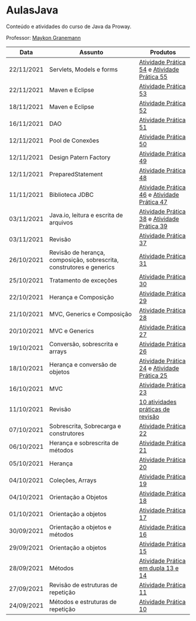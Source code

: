 # AulasJava
Conteúdo e atividades do curso de Java da Proway.

Professor: [Maykon Granemann](https://github.com/maykondgranemann)

| Data | Assunto | Produtos |
| --- | --- | --- |
| 22/11/2021 | Servlets, Models e forms | [Atividade Prática 54](https://github.com/rebeccamoraes/AulasJava/tree/main/src/atividades/modulo8/atp54) e [Atividade Prática 55](https://github.com/rebeccamoraes/AulasJava/tree/main/src/atividades/modulo8/atp55) |
| 22/11/2021 | Maven e Eclipse | [Atividade Prática 53](https://github.com/rebeccamoraes/AulasJava/tree/main/src/atividades/modulo8/atp53) |
| 18/11/2021 | Maven e Eclipse | [Atividade Prática 52](https://github.com/rebeccamoraes/AulasJava/tree/main/src/atividades/modulo8/atp52) |
| 16/11/2021 | DAO | [Atividade Prática 51](https://github.com/rebeccamoraes/AulasJava/tree/main/src/atividades/modulo8/atp51) |
| 12/11/2021 | Pool de Conexões | [Atividade Prática 50](https://github.com/rebeccamoraes/AulasJava/tree/main/src/atividades/modulo8/atp50) |
| 12/11/2021 | Design Patern Factory | [Atividade Prática 49](https://github.com/rebeccamoraes/AulasJava/tree/main/src/atividades/modulo8/atp49) |
| 12/11/2021 | PreparedStatement | [Atividade Prática 48](https://github.com/rebeccamoraes/AulasJava/tree/main/src/atividades/modulo8/atp48) |
| 11/11/2021 | Biblioteca JDBC | [Atividade Prática 46](https://github.com/rebeccamoraes/AulasJava/tree/main/src/atividades/modulo8/atp46) e [Atividade Prática 47](https://github.com/rebeccamoraes/AulasJava/tree/main/src/atividades/modulo8/atp47)|
| 03/11/2021 | Java.io, leitura e escrita de arquivos | [Atividade Prática 38](https://github.com/rebeccamoraes/AulasJava/tree/main/src/atividades/atp38) e [Atividade Prática 39](https://github.com/rebeccamoraes/AulasJava/tree/main/src/atividades/atp39) |
| 03/11/2021 | Revisão | [Atividade Prática 37](https://github.com/rebeccamoraes/AulasJava/tree/main/src/atividades/atp37) |
| 26/10/2021 | Revisão de herança, composição, sobrescrita, construtores e generics | [Atividade Prática 31](https://github.com/rebeccamoraes/AulasJava/tree/main/src/atividades/atp31) |
| 25/10/2021 | Tratamento de exceções | [Atividade Prática 30](https://github.com/rebeccamoraes/AulasJava/tree/main/src/atividades/atp30) |
| 22/10/2021 | Herança e Composição | [Atividade Prática 29](https://github.com/rebeccamoraes/java_atp29) |
| 21/10/2021 | MVC, Generics e Composição |  [Atividade Prática 28](https://github.com/rebeccamoraes/AulasJava/tree/main/src/atividades/atp28) |
| 20/10/2021 | MVC e Generics |  [Atividade Prática 27](https://github.com/rebeccamoraes/AulasJava/tree/main/src/atividades/atp27) |
| 19/10/2021 | Conversão, sobrescrita e arrays | [Atividade Prática 26](https://github.com/rebeccamoraes/AulasJava/tree/main/src/atividades/atp26) |
| 18/10/2021 | Herança e conversão de objetos | [Atividade Prática 24](https://github.com/rebeccamoraes/AulasJava/tree/main/src/atividades/atp24) e [Atividade Prática 25](https://github.com/rebeccamoraes/AulasJava/tree/main/src/atividades/atp25)|
| 16/10/2021 | MVC | [Atividade Prática 23](https://github.com/rebeccamoraes/AulasJava/tree/main/src/atividades/atp23) |
| 11/10/2021 | Revisão | [10 atividades práticas de revisão](https://github.com/rebeccamoraes/JavaRevisaoExercicios) |
| 07/10/2021 | Sobrescrita, Sobrecarga e construtores | [Atividade Prática 22](https://github.com/rebeccamoraes/AulasJava/tree/main/src/atividades/atp22) |
| 06/10/2021 | Herança e sobrescrita de métodos | [Atividade Prática 21](https://github.com/rebeccamoraes/AulasJava/tree/main/src/atividades/atp21) |
| 05/10/2021 | Herança | [Atividade Prática 20](https://github.com/rebeccamoraes/AulasJava/tree/main/src/atividades/atp20) |
| 04/10/2021 | Coleções, Arrays | [Atividade Prática 19](https://github.com/rebeccamoraes/AulasJava/tree/main/src/atividades/atp19) |
| 04/10/2021 | Orientação a Objetos | [Atividade Prática 18](https://github.com/rebeccamoraes/AulasJava/tree/main/src/atividades/atp18) |
| 01/10/2021 | Orientação a objetos | [Atividade Prática 17](https://github.com/rebeccamoraes/AulasJava/tree/main/src/atividades/atp17) |
| 30/09/2021 | Orientação a objetos e métodos | [Atividade Prática 16](https://github.com/rebeccamoraes/AulasJava/tree/main/src/atividades/atp16) |
| 29/09/2021 | Orientação a objetos | [Atividade Prática 15](https://github.com/rebeccamoraes/AulasJava/tree/main/src/atividades/atp15) |
| 28/09/2021 | Métodos | [Atividade Prática em dupla 13 e 14](https://github.com/manuelatgkb/Java_atp13) |
| 27/09/2021 | Revisão de estruturas de repetição |  [Atividade Prática 11](https://github.com/rebeccamoraes/java_atp11) |
| 24/09/2021 | Métodos e estruturas de repetição | [Atividade Prática 10](https://github.com/rebeccamoraes/java_atp10) |
